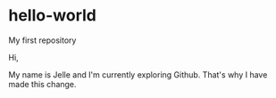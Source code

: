 # hello-world
My first repository

Hi,

My name is Jelle and I'm currently exploring Github.
That's why I have made this change.
